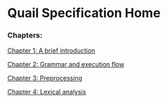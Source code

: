 # Quail Specification Home

### Chapters:

[Chapter 1: A brief introduction](chapter1)

[Chapter 2: Grammar and execution flow](chapter2)

[Chapter 3: Preprocessing](chapter3)

[Chapter 4: Lexical analysis](chapter4)
